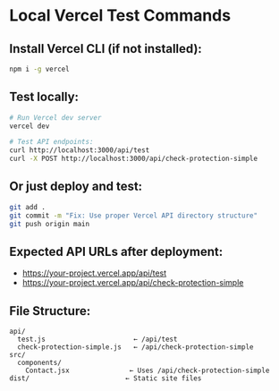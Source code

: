 # Local Vercel Test Commands

## Install Vercel CLI (if not installed):
```bash
npm i -g vercel
```

## Test locally:
```bash
# Run Vercel dev server
vercel dev

# Test API endpoints:
curl http://localhost:3000/api/test
curl -X POST http://localhost:3000/api/check-protection-simple
```

## Or just deploy and test:
```bash
git add .
git commit -m "Fix: Use proper Vercel API directory structure"
git push origin main
```

## Expected API URLs after deployment:
- https://your-project.vercel.app/api/test
- https://your-project.vercel.app/api/check-protection-simple

## File Structure:
```
api/
  test.js                      ← /api/test
  check-protection-simple.js   ← /api/check-protection-simple
src/
  components/
    Contact.jsx               ← Uses /api/check-protection-simple
dist/                        ← Static site files
```

